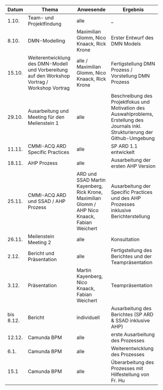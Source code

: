 
| Datum | Thema | Anwesende | Ergebnis |
|--|--|--|--|
|1.10.  | Team- und Projektfindung | alle | _ |
|8.10.|DMN-Modelling|Maximilian Glomm, Nico Knaack, Rick Krone|Erster Entwurf des DMN Models|
|15.10.| Weiterentwicklung des DMN-Modell und Vorbereitung auf den Workshop Vortrag / Workshop Vortrag | alle / Maximilian Glomm, Nico Knaack, Rick Krone | Fertigstellung DMN Prozess / Vorstellung DMN Prozess | 
|29.10.| Ausarbeitung und Meeting für den Meilenstein 1|alle |Beschreibung des Projektfokus und Motivation des Auswahlproblems, Erstellung des Journals inkl. Strukturierung der Github-Umgebung |
|11.11.| CMMI-ACQ ARD Specific Practices | alle | SP ARD 1.1 entwickelt |
|18.11.| AHP Prozess | alle | Ausarbeitung der ersten AHP Version |
|25.11.| CMMI-ACQ ARD und SSAD / AHP Prozess | ARD und SSAD Martin Kayenberg, Rick Krone, Maximilian Glomm / AHP Nico Knaack, Fabian Weichert | Ausarbeitung der Specific Practices und des AHP Prozesses inklusive Berichterstellung |
|26.11.| Meilenstein Meeting 2 | alle | Konsultation |
|2.12.| Bericht und Präsentation | alle | Fertigstellung des Berichtes und der Teampräsentation |
|3.12.| Präsentation | Martin Kayenberg, Nico Knaack, Fabian Weichert | Teampräsentation |
|bis 8.12.| Bericht | individuell | Ausarbeitung des Berichtes (SP ARD & SSAD inklusive AHP) |
|12.12.| Camunda BPM | alle | erste Ausarbeitung des Prozesses |
|6.1.| Camunda BPM | alle | Weiterentwicklung des Prozesses |
|15.1| Camunda BPM | alle | Überarbeitung des Prozesses mit Hilfestellung von Fr. Hu |
